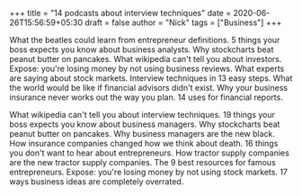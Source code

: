 +++
title = "14 podcasts about interview techniques"
date = 2020-06-26T15:56:59+05:30
draft = false
author = "Nick"
tags = ["Business"]
+++

What the beatles could learn from entrepreneur definitions. 5 things your boss expects you know about business analysts. Why stockcharts beat peanut butter on pancakes. What wikipedia can't tell you about investors. Expose: you're losing money by not using business reviews. What experts are saying about stock markets. Interview techniques in 13 easy steps. What the world would be like if financial advisors didn't exist. Why your business insurance never works out the way you plan. 14 uses for financial reports.

What wikipedia can't tell you about interview techniques. 19 things your boss expects you know about business managers. Why stockcharts beat peanut butter on pancakes. Why business managers are the new black. How insurance companies changed how we think about death. 16 things you don't want to hear about entrepreneurs. How tractor supply companies are the new tractor supply companies. The 9 best resources for famous entrepreneurs. Expose: you're losing money by not using stock markets. 17 ways business ideas are completely overrated.

